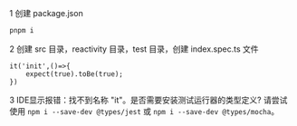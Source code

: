 

1 创建 package.json


```bash
pnpm i
```

2 创建 src 目录，reactivity 目录，test 目录，创建 index.spec.ts 文件

```tsx
it('init',()=>{
    expect(true).toBe(true);
})
```

3 IDE显示报错：找不到名称 "it"。是否需要安装测试运行器的类型定义? 请尝试使用 `npm i --save-dev @types/jest` 或 `npm i --save-dev @types/mocha`。

```
```

